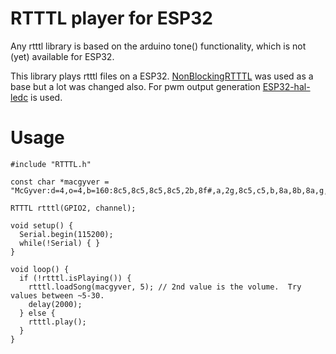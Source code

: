 # RTTTL player for ESP32

Any rtttl library is based on the arduino tone() functionality, which is not (yet) available for ESP32.

This library plays rtttl files on a ESP32. [NonBlockingRTTTL](https://github.com/end2endzone/NonBlockingRTTTL) was used as a base but a lot was changed also. For pwm output generation [ESP32-hal-ledc](https://github.com/espressif/arduino-esp32/blob/a4305284d085caeddd1190d141710fb6f1c6cbe1/cores/esp32/esp32-hal-ledc.h) is used.

# Usage
```
#include "RTTTL.h"

const char *macgyver = "McGyver:d=4,o=4,b=160:8c5,8c5,8c5,8c5,2b,8f#,a,2g,8c5,c5,b,8a,8b,8a,g,e5,2a,b.,8p,8c5,8b,8a,c5,8b,8a,d5,8c5,8b,d5,8c5,8b,e5,8d5,8e5,f#5,b,1g5,8p,8g5,8e5,8c5,8f#5,8d5,8b,8e5,8c5,8a,8d5,8b,8g,c5,b,8c5,8b,8a,8g,a#,a,8g.";

RTTTL rtttl(GPIO2, channel);

void setup() {
  Serial.begin(115200);
  while(!Serial) { }
}

void loop() {
  if (!rtttl.isPlaying()) {
    rtttl.loadSong(macgyver, 5); // 2nd value is the volume.  Try values between ~5-30.
    delay(2000);
  } else {
    rtttl.play();
  }
}
```
